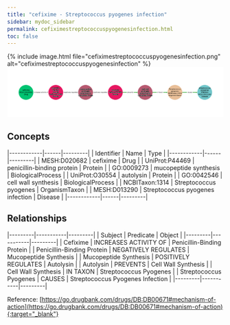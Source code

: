 ```yaml
---
title: "cefixime - Streptococcus pyogenes infection"
sidebar: mydoc_sidebar
permalink: cefiximestreptococcuspyogenesinfection.html
toc: false 
---
```


{% include image.html file="cefiximestreptococcuspyogenesinfection.png" alt="cefiximestreptococcuspyogenesinfection" %}![Path Visualization](/images/cefiximestreptococcuspyogenesinfection.png)

## Concepts

|------------|------|---------|
| Identifier | Name | Type    |
|------------|------|---------|
| MESH:D020682 | cefixime | Drug |
| UniProt:P44469 | penicillin-binding protein | Protein |
| GO:0009273 | mucopeptide synthesis | BiologicalProcess |
| UniProt:O30554 | autolysin | Protein |
| GO:0042546 | cell wall synthesis | BiologicalProcess |
| NCBITaxon:1314 | Streptococcus pyogenes | OrganismTaxon |
| MESH:D013290 | Streptococcus pyogenes infection | Disease |
|------------|------|---------|

## Relationships

|---------|-----------|---------|
| Subject | Predicate | Object  |
|---------|-----------|---------|
| Cefixime | INCREASES ACTIVITY OF | Penicillin-Binding Protein |
| Penicillin-Binding Protein | NEGATIVELY REGULATES | Mucopeptide Synthesis |
| Mucopeptide Synthesis | POSITIVELY REGULATES | Autolysin |
| Autolysin | PREVENTS | Cell Wall Synthesis |
| Cell Wall Synthesis | IN TAXON | Streptococcus Pyogenes |
| Streptococcus Pyogenes | CAUSES | Streptococcus Pyogenes Infection |
|---------|-----------|---------|

Reference: [https://go.drugbank.com/drugs/DB:DB00671#mechanism-of-action](https://go.drugbank.com/drugs/DB:DB00671#mechanism-of-action){:target="_blank"}